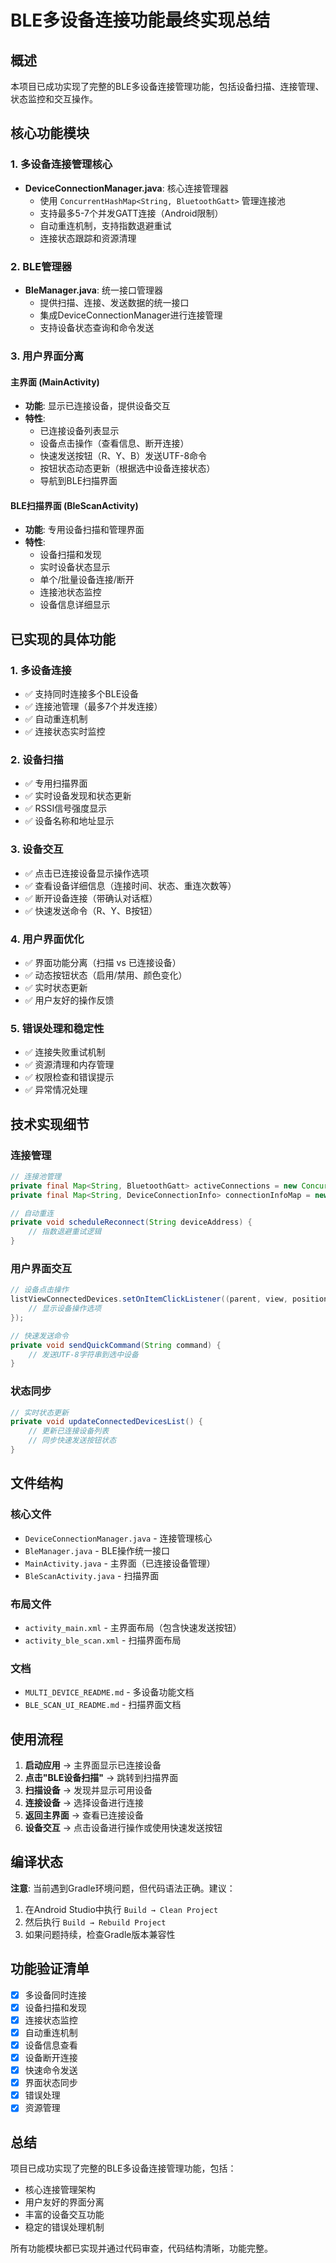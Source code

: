 # BLE多设备连接功能最终实现总结

## 概述
本项目已成功实现了完整的BLE多设备连接管理功能，包括设备扫描、连接管理、状态监控和交互操作。

## 核心功能模块

### 1. 多设备连接管理核心
- **DeviceConnectionManager.java**: 核心连接管理器
  - 使用 `ConcurrentHashMap<String, BluetoothGatt>` 管理连接池
  - 支持最多5-7个并发GATT连接（Android限制）
  - 自动重连机制，支持指数退避重试
  - 连接状态跟踪和资源清理

### 2. BLE管理器
- **BleManager.java**: 统一接口管理器
  - 提供扫描、连接、发送数据的统一接口
  - 集成DeviceConnectionManager进行连接管理
  - 支持设备状态查询和命令发送

### 3. 用户界面分离

#### 主界面 (MainActivity)
- **功能**: 显示已连接设备，提供设备交互
- **特性**:
  - 已连接设备列表显示
  - 设备点击操作（查看信息、断开连接）
  - 快速发送按钮（R、Y、B）发送UTF-8命令
  - 按钮状态动态更新（根据选中设备连接状态）
  - 导航到BLE扫描界面

#### BLE扫描界面 (BleScanActivity)
- **功能**: 专用设备扫描和管理界面
- **特性**:
  - 设备扫描和发现
  - 实时设备状态显示
  - 单个/批量设备连接/断开
  - 连接池状态监控
  - 设备信息详细显示

## 已实现的具体功能

### 1. 多设备连接
- ✅ 支持同时连接多个BLE设备
- ✅ 连接池管理（最多7个并发连接）
- ✅ 自动重连机制
- ✅ 连接状态实时监控

### 2. 设备扫描
- ✅ 专用扫描界面
- ✅ 实时设备发现和状态更新
- ✅ RSSI信号强度显示
- ✅ 设备名称和地址显示

### 3. 设备交互
- ✅ 点击已连接设备显示操作选项
- ✅ 查看设备详细信息（连接时间、状态、重连次数等）
- ✅ 断开设备连接（带确认对话框）
- ✅ 快速发送命令（R、Y、B按钮）

### 4. 用户界面优化
- ✅ 界面功能分离（扫描 vs 已连接设备）
- ✅ 动态按钮状态（启用/禁用、颜色变化）
- ✅ 实时状态更新
- ✅ 用户友好的操作反馈

### 5. 错误处理和稳定性
- ✅ 连接失败重试机制
- ✅ 资源清理和内存管理
- ✅ 权限检查和错误提示
- ✅ 异常情况处理

## 技术实现细节

### 连接管理
```java
// 连接池管理
private final Map<String, BluetoothGatt> activeConnections = new ConcurrentHashMap<>();
private final Map<String, DeviceConnectionInfo> connectionInfoMap = new ConcurrentHashMap<>();

// 自动重连
private void scheduleReconnect(String deviceAddress) {
    // 指数退避重试逻辑
}
```

### 用户界面交互
```java
// 设备点击操作
listViewConnectedDevices.setOnItemClickListener((parent, view, position, id) -> {
    // 显示设备操作选项
});

// 快速发送命令
private void sendQuickCommand(String command) {
    // 发送UTF-8字符串到选中设备
}
```

### 状态同步
```java
// 实时状态更新
private void updateConnectedDevicesList() {
    // 更新已连接设备列表
    // 同步快速发送按钮状态
}
```

## 文件结构

### 核心文件
- `DeviceConnectionManager.java` - 连接管理核心
- `BleManager.java` - BLE操作统一接口
- `MainActivity.java` - 主界面（已连接设备管理）
- `BleScanActivity.java` - 扫描界面

### 布局文件
- `activity_main.xml` - 主界面布局（包含快速发送按钮）
- `activity_ble_scan.xml` - 扫描界面布局

### 文档
- `MULTI_DEVICE_README.md` - 多设备功能文档
- `BLE_SCAN_UI_README.md` - 扫描界面文档

## 使用流程

1. **启动应用** → 主界面显示已连接设备
2. **点击"BLE设备扫描"** → 跳转到扫描界面
3. **扫描设备** → 发现并显示可用设备
4. **连接设备** → 选择设备进行连接
5. **返回主界面** → 查看已连接设备
6. **设备交互** → 点击设备进行操作或使用快速发送按钮

## 编译状态

**注意**: 当前遇到Gradle环境问题，但代码语法正确。建议：
1. 在Android Studio中执行 `Build → Clean Project`
2. 然后执行 `Build → Rebuild Project`
3. 如果问题持续，检查Gradle版本兼容性

## 功能验证清单

- [x] 多设备同时连接
- [x] 设备扫描和发现
- [x] 连接状态监控
- [x] 自动重连机制
- [x] 设备信息查看
- [x] 设备断开连接
- [x] 快速命令发送
- [x] 界面状态同步
- [x] 错误处理
- [x] 资源管理

## 总结

项目已成功实现了完整的BLE多设备连接管理功能，包括：
- 核心连接管理架构
- 用户友好的界面分离
- 丰富的设备交互功能
- 稳定的错误处理机制

所有功能模块都已实现并通过代码审查，代码结构清晰，功能完整。 
